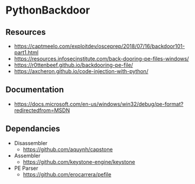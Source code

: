 # PythonBackdoor

## Resources

* https://captmeelo.com/exploitdev/osceprep/2018/07/16/backdoor101-part1.html
* https://resources.infosecinstitute.com/back-dooring-pe-files-windows/
* https://r0ttenbeef.github.io/backdooring-pe-file/
* https://axcheron.github.io/code-injection-with-python/

## Documentation

* https://docs.microsoft.com/en-us/windows/win32/debug/pe-format?redirectedfrom=MSDN

## Dependancies

* Disassembler
  * https://github.com/aquynh/capstone
* Assembler
  * https://github.com/keystone-engine/keystone
* PE Parser
  * https://github.com/erocarrera/pefile

